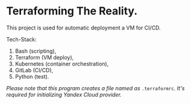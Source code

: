 # Terraforming The Reality.
This project is used for automatic deployment a VM for CI/CD.

Tech-Stack:
1) Bash (scripting),
2) Terraform (VM deploy),
3) Kubernetes (container orchestration),
4) GitLab (CI/CD),
5) Python (test).

*Please note that this program creates a file named as* ```.terraformrc```*. It's required for initializing Yandex Cloud provider.*
